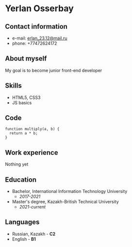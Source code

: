 # Yerlan Osserbay

## Contact information
* e-mail: erlan_23.12@mail.ru 
* phone: +77472624172

## About myself
My goal is to become junior front-end developer

## Skills
* HTML5, CSS3
* JS basics

## Code
``` 
function multiply(a, b) {
  return a * b;
} 
```
## Work experience
Nothing yet

## Education
+ Bachelor, International Information Technology University
  * *2017-2021*
+ Master's degree, Kazakh-British Technical University
  * *2021-current*
 
 ## Languages
 + Russian, Kazakh - **C2**
 + English - **B1**
 
